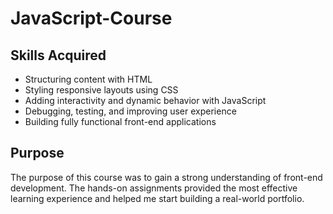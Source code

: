# JavaScript-Course

## Skills Acquired

- Structuring content with HTML
- Styling responsive layouts using CSS
- Adding interactivity and dynamic behavior with JavaScript
- Debugging, testing, and improving user experience
- Building fully functional front-end applications

## Purpose

The purpose of this course was to gain a strong understanding of front-end development. The hands-on assignments provided the most effective learning experience and helped me start building a real-world portfolio.
